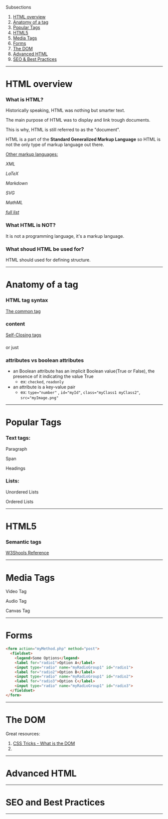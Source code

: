 Subsections

1. [HTML overview](#HTMLoverview)
2. [Anatomy of a tag](#TagAnathomy)
3. [Popular Tags](#PopularTags)
4. [HTML5](#HTML5)
5. [Media Tags](#mediaTags)
6. [Forms](#forms)
7. [The DOM](#theDOM)
8. [Advanced HTML](#advancedHTML)
9. [SEO & Best Practices](#SEOandBP)



---



<h1 id="HTMLoverview">HTML overview</h1>

### What is HTML?

Historically speaking, HTML was nothing but smarter text.

The main purpose of HTML was to display and link trough documents.

This is why, HTML is still referred to as the "document".

HTML is  a part of the **Standard Generalized Markup Language** so HTML is not the only type of markup language out there.

<u>Other markup  languages:</u> 

*XML* 

*LaTeX* 

*Markdown*

*SVG* 

*MathML* 

*[full list](https://en.wikipedia.org/wiki/List_of_markup_languages)*



### What HTML is NOT?

It is not a programming language, it's a markup  language. 





### What shoud HTML be used for?

HTML should used for defining structure.



---



<h1 id="TagAnathomy">Anatomy of a tag</h1>



### HTML tag syntax 



<u>The common tag</u>

### <tag attribute property="value">content</tag>

<u>Self-Closing tags</u>

### <tag attribute/> 

or just

###  <tag attribute>



### attributes vs boolean attributes

- an Boolean attribute has an implicit Boolean value(True or False), the presence of it indicating the value True
  - ex: `checked`, `readonly`
- an attribute is a key-value pair 
  - ex: `type="number"` , `id="myId"`, `class="myClass1 myClass2"`, `src="myImage.png"`



---



<h1 id="PopularTags">Popular Tags</h1>



### Text tags:

Paragraph 

Span

Headings



### Lists:

Unordered Lists

Ordered Lists







----



<h1 id="HTML5">HTML5</h1>



### Semantic tags

[W3Shools Reference](https://www.w3schools.com/html/html5_semantic_elements.asp)





---



<h1 id="mediaTags">Media Tags</h1>



Video Tag



Audio Tag



Canvas Tag



----



<h1 id="forms">Forms</h1>



```HTML
<form action="myMethod.php" method="post">
  <fieldset>
    <legend>Some Options</legend>
    <label for="radio1">Option A</label>
    <input type="radio" name="myRadioGroup1" id="radio1">
    <label for="radio2">Option B</label>
    <input type="radio" name="myRadioGroup1" id="radio2">
    <label for="radio3">Option C</label>
    <input type="radio" name="myRadioGroup1" id="radio3"> 
  </fieldset>
</form>
```





---



<h1 id="theDOM">The DOM</h1>



Great resources:

1. [CSS Tricks - What is the DOM ](https://css-tricks.com/dom/)
2. 



---



<h1 id="advancedHTML">Advanced HTML</h1>







----



<h1 id="SEOandBP">SEO and Best Practices</h1>









---

